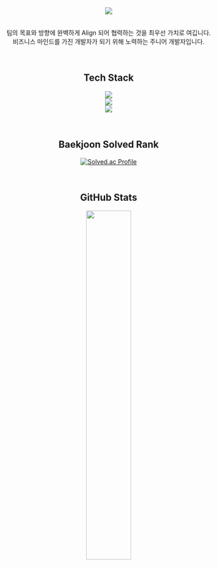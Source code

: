 <div align=center>
	<img src="https://capsule-render.vercel.app/api?type=waving&color=3CB371&height=250&section=header&text=Hello,%20I'm%20Jimin%20👋&fontSize=50" />	
</div>

<br />

<p align="center">
    팀의 목표와 방향에 완벽하게 Align 되어 협력하는 것을 최우선 가치로 여깁니다.<br />비즈니스 마인드를 가진 개발자가 되기 위해 노력하는 주니어 개발자입니다.
</p>

<br />

<div align="center" style="position: relative;">
  <h2>Tech Stack</h2>
  <p align="center">
	  <img src="https://skillicons.dev/icons?i=java,spring,nestjs,gradle,graphql,mysql" />
	  <br />
	  <img src="https://skillicons.dev/icons?i=react,ts,tailwind,jest,npm" />
	  <br />
	  <img src="https://skillicons.dev/icons?i=github,notion" />
  </p>
</div>

<br />

<div align=center>
	<h2>Baekjoon Solved Rank</h2>
	
[![Solved.ac Profile](http://mazassumnida.wtf/api/v2/generate_badge?boj=1015yellow06)](https://solved.ac/kidscop99)
</div>


<br />

<div align=center>
	<h2>GitHub Stats</h2>
	<img src="https://github-readme-stats.vercel.app/api?username=cjm0611&theme=tokyonight&show_icons=true&hide_border=true" width="45%" />
</div>


